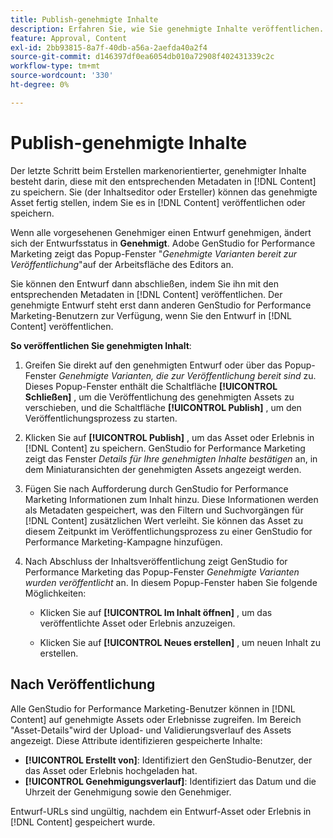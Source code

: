 ```yaml
---
title: Publish-genehmigte Inhalte
description: Erfahren Sie, wie Sie genehmigte Inhalte veröffentlichen.
feature: Approval, Content
exl-id: 2bb93815-8a7f-40db-a56a-2aefda40a2f4
source-git-commit: d146397df0ea6054db010a72908f402431339c2c
workflow-type: tm+mt
source-wordcount: '330'
ht-degree: 0%

---
```


# Publish-genehmigte Inhalte

Der letzte Schritt beim Erstellen markenorientierter, genehmigter Inhalte besteht darin, diese mit den entsprechenden Metadaten in [!DNL Content] zu speichern. Sie (der Inhaltseditor oder Ersteller) können das genehmigte Asset fertig stellen, indem Sie es in [!DNL Content] veröffentlichen oder speichern.

Wenn alle vorgesehenen Genehmiger einen Entwurf genehmigen, ändert sich der Entwurfsstatus in **Genehmigt**. Adobe GenStudio for Performance Marketing zeigt das Popup-Fenster &quot;_Genehmigte Varianten bereit zur Veröffentlichung_&quot;auf der Arbeitsfläche des Editors an.

Sie können den Entwurf dann abschließen, indem Sie ihn mit den entsprechenden Metadaten in [!DNL Content] veröffentlichen. Der genehmigte Entwurf steht erst dann anderen GenStudio for Performance Marketing-Benutzern zur Verfügung, wenn Sie den Entwurf in [!DNL Content] veröffentlichen.

**So veröffentlichen Sie genehmigten Inhalt**:

1. Greifen Sie direkt auf den genehmigten Entwurf oder über das Popup-Fenster _Genehmigte Varianten, die zur Veröffentlichung bereit sind_ zu. Dieses Popup-Fenster enthält die Schaltfläche **[!UICONTROL Schließen]** , um die Veröffentlichung des genehmigten Assets zu verschieben, und die Schaltfläche **[!UICONTROL Publish]** , um den Veröffentlichungsprozess zu starten.

1. Klicken Sie auf **[!UICONTROL Publish]** , um das Asset oder Erlebnis in [!DNL Content] zu speichern. GenStudio for Performance Marketing zeigt das Fenster _Details für Ihre genehmigten Inhalte bestätigen_ an, in dem Miniaturansichten der genehmigten Assets angezeigt werden.

1. Fügen Sie nach Aufforderung durch GenStudio for Performance Marketing Informationen zum Inhalt hinzu. Diese Informationen werden als Metadaten gespeichert, was den Filtern und Suchvorgängen für [!DNL Content] zusätzlichen Wert verleiht. Sie können das Asset zu diesem Zeitpunkt im Veröffentlichungsprozess zu einer GenStudio for Performance Marketing-Kampagne hinzufügen.

1. Nach Abschluss der Inhaltsveröffentlichung zeigt GenStudio for Performance Marketing das Popup-Fenster _Genehmigte Varianten wurden veröffentlicht_ an. In diesem Popup-Fenster haben Sie folgende Möglichkeiten:

   * Klicken Sie auf **[!UICONTROL Im Inhalt öffnen]** , um das veröffentlichte Asset oder Erlebnis anzuzeigen.

   * Klicken Sie auf **[!UICONTROL Neues erstellen]** , um neuen Inhalt zu erstellen.

## Nach Veröffentlichung

Alle GenStudio for Performance Marketing-Benutzer können in [!DNL Content] auf genehmigte Assets oder Erlebnisse zugreifen. Im Bereich &quot;Asset-Details&quot;wird der Upload- und Validierungsverlauf des Assets angezeigt. Diese Attribute identifizieren gespeicherte Inhalte:

* **[!UICONTROL Erstellt von]**: Identifiziert den GenStudio-Benutzer, der das Asset oder Erlebnis hochgeladen hat.
* **[!UICONTROL Genehmigungsverlauf]**: Identifiziert das Datum und die Uhrzeit der Genehmigung sowie den Genehmiger.

Entwurf-URLs sind ungültig, nachdem ein Entwurf-Asset oder Erlebnis in [!DNL Content] gespeichert wurde.
